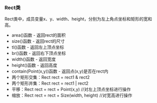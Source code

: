 ### Rect类

Rect类中，成员变量x、y、width、height，分别为左上角点坐标和矩形的宽和高。

- area()函数 - 返回rect的面积
- size()函数 - 返回rect的尺寸
- tl()函数 - 返回左上顶点坐标
- br()函数 - 返回右下顶点坐标
- width()函数 - 返回宽度
- height()函数 - 返回高度
- contain(Point(x,y))函数 - 返回点(x,y)是否在rect内
- 两个矩形交集：Rect rect = rect1 & rect2
- 两个矩形并集：Rect rect = rect1 | rect2
- 平移：Rect rect = rect + Point(x,y) //对左上顶点坐标进行操作
- 缩放：Rect rect = rect + Size(width, height) //对宽高进行操作

